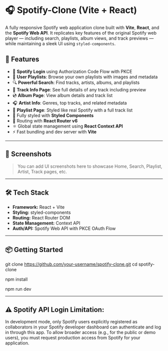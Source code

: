 # 🎧 Spotify-Clone (Vite + React)

A fully responsive Spotify web application clone built with **Vite**, **React**, and the **Spotify Web API**. It replicates key features of the original Spotify web player — including search, playlists, album views, and track previews — while maintaining a sleek UI using `styled-components`.

## 🚀 Features

- 🔐 **Spotify Login** using Authorization Code Flow with PKCE
- 🎵 **User Playlists**: Browse your own playlists with images and metadata
- 🔍 **Powerful Search**: Find tracks, artists, albums, and playlists
- 📀 **Track Info Page**: See full details of any track including preview
- 💿 **Album Page**: View album details and track list
- 🎧 **Artist Info**: Genres, top tracks, and related metadata
- 🎼 **Playlist Page**: Styled like real Spotify with a full track list
- 🎨 Fully styled with **Styled Components**
- 🧭 Routing with **React Router v6**
- ⚛️ Global state management using **React Context API**
- ⚡ Fast bundling and dev server with **Vite**

---

## 📸 Screenshots

> You can add UI screenshots here to showcase Home, Search, Playlist, Artist, Track pages, etc.

---

## 🛠 Tech Stack

- **Framework:** React + Vite
- **Styling:** styled-components
- **Routing:** React Router DOM
- **State Management:** Context API
- **Auth/API:** Spotify Web API with PKCE OAuth Flow

---

## 📦 Getting Started

git clone https://github.com/your-username/spotify-clone.git
cd spotify-clone

npm install

npm run dev


---
## ⚠️ Spotify API Login Limitation:
In development mode, only Spotify users explicitly registered as collaborators in your Spotify developer dashboard can authenticate and log in through this app.
To allow broader access (e.g., for the public or demo users), you must request production access from Spotify for your application.
